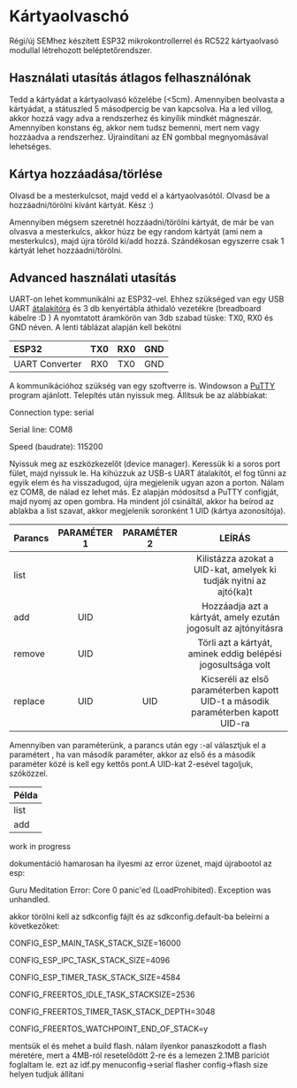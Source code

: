 
  
  

# Kártyaolvaschó

  

Régi/új SEMhez készített ESP32 mikrokontrollerrel és RC522 kártyaolvasó modullal létrehozott beléptetőrendszer.

## Használati utasítás átlagos felhasználónak

Tedd a kártyádat a kártyaolvasó közelébe (<5cm). Amennyiben beolvasta a kártyádat, a státuszled 5 másodpercig be van kapcsolva. Ha a led villog, akkor hozzá vagy adva a rendszerhez és kinyílik mindkét mágneszár. Amennyiben konstans ég, akkor nem tudsz bemenni, mert nem vagy hozzáadva a rendszerhez. Újraindítani az EN gombbal megnyomásával lehetséges.

## Kártya hozzáadása/törlése

Olvasd be a mesterkulcsot, majd vedd el a kártyaolvasótól. Olvasd be a hozzáadni/törölni kívánt kártyát. Kész :)

  

Amennyiben mégsem szeretnél hozzáadni/törölni kártyát, de már be van olvasva a mesterkulcs, akkor húzz be egy random kártyát (ami nem a mesterkulcs), majd újra töröld ki/add hozzá. Szándékosan egyszerre csak 1 kártyát lehet hozzáadni/törölni.

## Advanced használati utasítás

  

UART-on lehet kommunikálni az ESP32-vel. Ehhez szükséged van egy USB UART [átalakítóra](https://www.hestore.hu/prod_10038506.html) és 3 db kenyértábla áthidaló vezetékre (breadboard kábelre :D ) A nyomtatott áramkörön van 3db szabad tüske: TX0, RX0 és GND néven. A lenti táblázat alapján kell bekötni

  
| ESP32          |  TX0     | RX0   | GND   |
|:-----          |:--------:|:------:|:------:|
| UART Converter |  RX0     | TX0   | GND   |

  

A kommunikációhoz szükség van egy szoftverre is. Windowson a [PuTTY](https://www.chiark.greenend.org.uk/~sgtatham/putty/latest.html) program ajánlott. Telepítés után nyissuk meg. Állítsuk be az alábbiakat:

  

Connection type: serial

  

Serial line: COM8

  

Speed (baudrate): 115200

  

Nyissuk meg az eszközkezelőt (device manager). Keressük ki a soros port fület, majd nyissuk le. Ha kihúzzuk az USB-s UART átalakítót, el fog tűnni az egyik elem és ha visszadugod, újra megjelenik ugyan azon a porton. Nálam ez COM8, de nálad ez lehet más. Ez alapján módosítsd a PuTTY configját, majd nyomj az open gombra. Ha mindent jól csináltál, akkor ha beírod az ablakba a list szavat, akkor megjelenik soronként 1 UID (kártya azonosítója).

  

| Parancs |PARAMÉTER 1|PARAMÉTER 2|LEÍRÁS|
|:-----   |:--------: |:------:   |:------:|
| list    |           |          | Kilistázza azokat a UID-kat, amelyek ki tudják nyitni az ajtó(ka)t   |
|add      | UID       |          | Hozzáadja azt a kártyát, amely ezután jogosult az ajtónyitásra|
|remove   | UID       |          | Törli azt a kártyát, aminek eddig belépési jogosultsága volt|
|replace  | UID       | UID      | Kicseréli az első paraméterben kapott UID-t a második paraméterben kapott UID-ra|

Amennyiben van paraméterünk, a parancs után egy :-al választjuk el a paramétert , ha van második paraméter, akkor az első és a második paraméter közé is kell egy kettős pont.A UID-kat 2-esével tagoljuk, szóközzel. 

| Példa          |     
|:-----          |
| list | 
|add |
  
work in progress

  

dokumentáció hamarosan
ha ilyesmi az error üzenet, majd újrabootol az esp:

Guru Meditation Error: Core 0 panic'ed (LoadProhibited). Exception was unhandled.

  

akkor törölni kell az sdkconfig fájlt és az sdkconfig.default-ba beleírni a következőket:

  

CONFIG_ESP_MAIN_TASK_STACK_SIZE=16000

CONFIG_ESP_IPC_TASK_STACK_SIZE=4096

CONFIG_ESP_TIMER_TASK_STACK_SIZE=4584

CONFIG_FREERTOS_IDLE_TASK_STACKSIZE=2536

CONFIG_FREERTOS_TIMER_TASK_STACK_DEPTH=3048

CONFIG_FREERTOS_WATCHPOINT_END_OF_STACK=y

  

mentsük el és mehet a build flash. nálam ilyenkor panaszkodott a flash méretére, mert a 4MB-ról resetelődött 2-re és a lemezen 2.1MB paríciót foglaltam le. ezt az idf.py menuconfig->serial flasher config->flash size helyen tudjuk állítani
